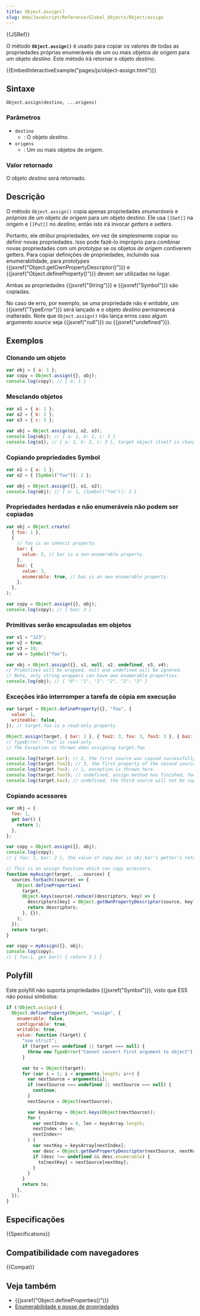 ```yaml
---
title: Object.assign()
slug: Web/JavaScript/Reference/Global_Objects/Object/assign
---
```


{{JSRef}}

O método **`Object.assign()`** é usado para copiar os valores de todas as propriedades próprias enumeráveis de um ou mais objetos _de origem_ para um objeto _destino_. Este método irá retornar o objeto _destino_.

{{EmbedInteractiveExample("pages/js/object-assign.html")}}

## Sintaxe

```
Object.assign(destino, ...origens)
```

### Parâmetros

- `destino`
  - : O objeto _destino_.
- `origens`
  - : Um ou mais objetos de _origem_.

### Valor retornado

O objeto _destino_ será retornado.

## Descrição

O método `Object.assign()` copia apenas propriedades _enumeráveis_ e _próprias_ de um objeto _de origem_ para um objeto destino. Ele usa `[[Get]]` na origem e `[[Put]]` no _destino_, então isto irá invocar _getters_ e _setters_.

Portanto, ele _atribui_ propriedades, em vez de simplesmente copiar ou definir novas propriedades. Isso pode fazê-lo impróprio para combinar novas propriedades com um _prototype_ se os objetos _de origem_ contiverem getters. Para copiar definições de propriedades, incluindo sua enumerabilidade, para _prototypes_ {{jsxref("Object.getOwnPropertyDescriptor()")}} e {{jsxref("Object.defineProperty()")}} devem ser utilizadas no lugar.

Ambas as propriedades {{jsxref("String")}} e {{jsxref("Symbol")}} são copiadas.

No caso de erro, por exemplo, se uma propriedade não é _writable_, um {{jsxref("TypeError")}} será lançado e o objeto _destino_ permanecerá inalterado. Note que `Object.assign()` não lança erros caso algum argumento _source_ seja {{jsxref("null")}} ou {{jsxref("undefined")}}.

## Exemplos

### Clonando um objeto

```js
var obj = { a: 1 };
var copy = Object.assign({}, obj);
console.log(copy); // { a: 1 }
```

### Mesclando objetos

```js
var o1 = { a: 1 };
var o2 = { b: 2 };
var o3 = { c: 3 };

var obj = Object.assign(o1, o2, o3);
console.log(obj); // { a: 1, b: 2, c: 3 }
console.log(o1); // { a: 1, b: 2, c: 3 }, target object itself is changed.
```

### Copiando propriedades Symbol

```js
var o1 = { a: 1 };
var o2 = { [Symbol("foo")]: 2 };

var obj = Object.assign({}, o1, o2);
console.log(obj); // { a: 1, [Symbol("foo")]: 2 }
```

### Propriedades herdadas e não enumeráveis não podem ser copiadas

```js
var obj = Object.create(
  { foo: 1 },
  {
    // foo is an inherit property.
    bar: {
      value: 2, // bar is a non-enumerable property.
    },
    baz: {
      value: 3,
      enumerable: true, // baz is an own enumerable property.
    },
  },
);

var copy = Object.assign({}, obj);
console.log(copy); // { baz: 3 }
```

### Primitivas serão encapsuladas em objetos

```js
var v1 = "123";
var v2 = true;
var v3 = 10;
var v4 = Symbol("foo");

var obj = Object.assign({}, v1, null, v2, undefined, v3, v4);
// Primitives will be wrapped, null and undefined will be ignored.
// Note, only string wrappers can have own enumerable properties.
console.log(obj); // { "0": "1", "1": "2", "2": "3" }
```

### Exceções irão interromper a tarefa de cópia em execução

```js
var target = Object.defineProperty({}, "foo", {
  value: 1,
  writeable: false,
}); // target.foo is a read-only property

Object.assign(target, { bar: 2 }, { foo2: 3, foo: 3, foo3: 3 }, { baz: 4 });
// TypeError: "foo" is read-only
// The Exception is thrown when assigning target.foo

console.log(target.bar); // 2, the first source was copied successfully.
console.log(target.foo2); // 3, the first property of the second source was copied successfully.
console.log(target.foo); // 1, exception is thrown here.
console.log(target.foo3); // undefined, assign method has finished, foo3 will not be copied.
console.log(target.baz); // undefined, the third source will not be copied either.
```

### Copiando acessores

```js
var obj = {
  foo: 1,
  get bar() {
    return 2;
  },
};

var copy = Object.assign({}, obj);
console.log(copy);
// { foo: 1, bar: 2 }, the value of copy.bar is obj.bar's getter's return value.

// This is an assign function which can copy accessors.
function myAssign(target, ...sources) {
  sources.forEach((source) => {
    Object.defineProperties(
      target,
      Object.keys(source).reduce((descriptors, key) => {
        descriptors[key] = Object.getOwnPropertyDescriptor(source, key);
        return descriptors;
      }, {}),
    );
  });
  return target;
}

var copy = myAssign({}, obj);
console.log(copy);
// { foo:1, get bar() { return 2 } }
```

## Polyfill

Este polyfill não suporta propriedades {{jsxref("Symbol")}}, visto que ES5 não possui símbolos:

```js
if (!Object.assign) {
  Object.defineProperty(Object, "assign", {
    enumerable: false,
    configurable: true,
    writable: true,
    value: function (target) {
      "use strict";
      if (target === undefined || target === null) {
        throw new TypeError("Cannot convert first argument to object");
      }

      var to = Object(target);
      for (var i = 1; i < arguments.length; i++) {
        var nextSource = arguments[i];
        if (nextSource === undefined || nextSource === null) {
          continue;
        }
        nextSource = Object(nextSource);

        var keysArray = Object.keys(Object(nextSource));
        for (
          var nextIndex = 0, len = keysArray.length;
          nextIndex < len;
          nextIndex++
        ) {
          var nextKey = keysArray[nextIndex];
          var desc = Object.getOwnPropertyDescriptor(nextSource, nextKey);
          if (desc !== undefined && desc.enumerable) {
            to[nextKey] = nextSource[nextKey];
          }
        }
      }
      return to;
    },
  });
}
```

## Especificações

{{Specifications}}

## Compatibilidade com navegadores

{{Compat}}

## Veja também

- {{jsxref("Object.defineProperties()")}}
- [Enumerabilidade e posse de propriedades](/pt-BR/docs/Web/JavaScript/Enumerabilidade_e_posse_de_propriedades)

